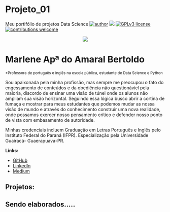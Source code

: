 # Projeto_01
Meu portifólio de projetos Data Science
[![author](https://img.shields.io/badge/author-carlosfab-red.svg)](https://www.linkedin.com/in/carlosfab) [![](https://img.shields.io/badge/python-3.7+-blue.svg)](https://www.python.org/downloads/release/python-365/) [![GPLv3 license](https://img.shields.io/badge/License-GPLv3-blue.svg)](http://perso.crans.org/besson/LICENSE.html) [![contributions welcome](https://img.shields.io/badge/contributions-welcome-brightgreen.svg?style=flat)](https://github.com/carlosfab/data_science/issues)

<p align="center">
  <img src = "https://github.com/marlenebertoldo/projeto_1_data_science/blob/main/sinapse.png">
</p>

# Marlene Apª do Amaral Bertoldo
<sub>*Professora de português e inglês na escola pública, estudante de Data Science e Python</sub>

Sou apaixonada pela minha profissão, mas sempre me preocupou o fato do engessamento de conteúdos e da obediência não questionáviel pela maioria, discordo de ensinar uma visão de túnel onde os alunos não ampliam sua visão horizontal. Seguindo essa lógica busco abrir a cortina de fumaça e mostrar para meus estudantes que podemos mudar as nossa visão de mundo e através do conhecimento construir uma nova realidade, onde possamos exercer nosso pensamento crítico e defender nosso ponto de vista com embasamento de autoridade.

Minhas credenciais incluem Graduação em Letras Português e Inglês pelo Instituto Federal do Paraná (IFPR). Especialização pela Universidade Guairacá- Guaerapuava-PR.


**Links:**
* [GitHub](https://github.com/marlenebertoldo)
* [LinkedIn]()
* [Medium](https://medium.com/@marleneamaralbertoldo)


## Projetos:
Sendo elaborados.....
---
